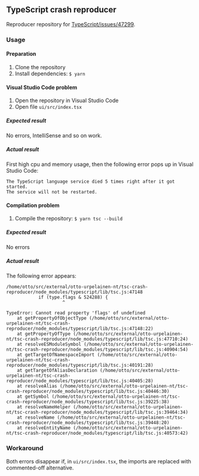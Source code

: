 ## TypeScript crash reproducer

Reproducer repository for [TypeScript/issues/47299][issue].

[issue]: https://github.com/microsoft/TypeScript/issues/47299

### Usage

#### Preparation

1. Clone the repository
2. Install dependencies: `$ yarn`

#### Visual Studio Code problem
1. Open the repository in Visual Studio Code
2. Open file `ui/src/index.tsx`

##### Expected result
No errors, IntelliSense and so on work.

##### Actual result
First high cpu and memory usage,
then the following error pops up in Visual Studio Code:

```
The TypeScript language service died 5 times right after it got started.
The service will not be restarted.
```

#### Compilation problem

1. Compile the repository: `$ yarn tsc --build`

##### Expected result
No errors

##### Actual result
The following error appears:

```
/home/otto/src/external/otto-urpelainen-nt/tsc-crash-reproducer/node_modules/typescript/lib/tsc.js:47148
            if (type.flags & 524288) {
                     ^

TypeError: Cannot read property 'flags' of undefined
    at getPropertyOfObjectType (/home/otto/src/external/otto-urpelainen-nt/tsc-crash-reproducer/node_modules/typescript/lib/tsc.js:47148:22)
    at getPropertyOfType (/home/otto/src/external/otto-urpelainen-nt/tsc-crash-reproducer/node_modules/typescript/lib/tsc.js:47710:24)
    at resolveESModuleSymbol (/home/otto/src/external/otto-urpelainen-nt/tsc-crash-reproducer/node_modules/typescript/lib/tsc.js:40904:54)
    at getTargetOfNamespaceImport (/home/otto/src/external/otto-urpelainen-nt/tsc-crash-reproducer/node_modules/typescript/lib/tsc.js:40191:28)
    at getTargetOfAliasDeclaration (/home/otto/src/external/otto-urpelainen-nt/tsc-crash-reproducer/node_modules/typescript/lib/tsc.js:40405:28)
    at resolveAlias (/home/otto/src/external/otto-urpelainen-nt/tsc-crash-reproducer/node_modules/typescript/lib/tsc.js:40446:30)
    at getSymbol (/home/otto/src/external/otto-urpelainen-nt/tsc-crash-reproducer/node_modules/typescript/lib/tsc.js:39225:38)
    at resolveNameHelper (/home/otto/src/external/otto-urpelainen-nt/tsc-crash-reproducer/node_modules/typescript/lib/tsc.js:39464:34)
    at resolveName (/home/otto/src/external/otto-urpelainen-nt/tsc-crash-reproducer/node_modules/typescript/lib/tsc.js:39448:20)
    at resolveEntityName (/home/otto/src/external/otto-urpelainen-nt/tsc-crash-reproducer/node_modules/typescript/lib/tsc.js:40573:42)
```

### Workaround

Both errors disappear if, in `ui/src/index.tsx`,
the imports are replaced with commented-off alternative.
